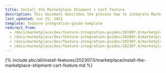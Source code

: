 ```yaml
---
title: Install the Marketplace Shipment + Cart feature
description: This document describes the process how to integrate Marketplace Shipment feature into your project
last_updated: Jun 25, 2021
template: feature-integration-guide-template
redirect_from:
  - /docs/marketplace/dev/feature-integration-guides/201907.0/marketplace-shipment-cart-feature-integration.html
  - /docs/marketplace/dev/feature-integration-guides/202005.0/marketplace-shipment-cart-feature-integration.html
  - /docs/marketplace/dev/feature-integration-guides/202307.0/marketplace-shipment-cart-feature-integration.html
  - /docs/marketplace/dev/feature-integration-guides/202307.0/marketplace-shipment-cart-feature-integration.html
---
```


{% include pbc/all/install-features/202307.0/marketplace/install-the-marketplace-shipment-cart-feature.md %} <!-- To edit, see /_includes/pbc/all/install-features/202307.0/marketplace/install-the-marketplace-shipment-cart-feature.md -->
